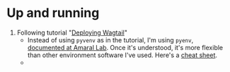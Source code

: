 # Up and running 

1. Following tutorial "[Deploying Wagtail](https://wagtail.io/blog/deploying-wagtail-heroku/)"
    * Instead of using `pyvenv` as in the tutorial, I'm using `pyenv`, [documented at Amaral Lab](https://amaral.northwestern.edu/resources/guides/pyenv-tutorial).  Once it's understood, it's more flexible than other environment software I've used.  Here's a [cheat sheet](https://fijiaaron.wordpress.com/2015/06/18/using-pyenv-with-virtualenv-and-pip-cheat-sheet/).
    * 